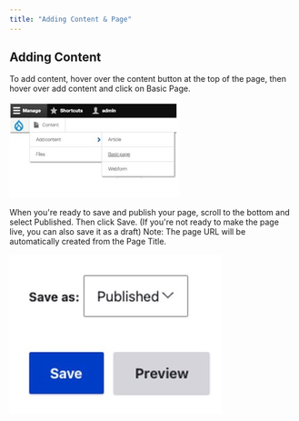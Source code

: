 ```yaml
---
title: "Adding Content & Page"
---
```


## Adding Content

To add content, hover over the content button at the top of the page, then hover over add content and click on Basic Page.

![2023.06.08 - 13_20_41 -  [Microsoft Teams-PowerPoint  Microsoft Teams] -](assets/2023.06.08%20-%2013_20_41%20-%20%20%5BMicrosoft%20Teams-PowerPoint%20%20Microsoft%20Teams%5D%20-.jpg)


When you're ready to save and publish your page, scroll to the bottom and select Published. Then click Save. (If you're not ready to make the page live, you can also save it as a draft) Note: The page URL will be automatically created from the Page Title.

![2023.06.08 - 13_29_29 -  [Microsoft Teams-PowerPoint  Microsoft Teams] -](assets/2023.06.08%20-%2013_29_29%20-%20%20%5BMicrosoft%20Teams-PowerPoint%20%20Microsoft%20Teams%5D%20-.jpg)


